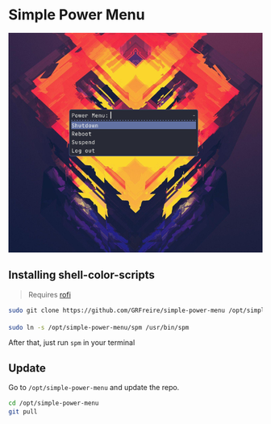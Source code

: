 # Simple Power Menu

![Screenshot of shell-color-scripts](README/screenshot.png)

## Installing shell-color-scripts

> Requires [rofi](https://github.com/davatorium/rofi)

```sh
sudo git clone https://github.com/GRFreire/simple-power-menu /opt/simple-power-menu

sudo ln -s /opt/simple-power-menu/spm /usr/bin/spm
```

After that, just run ```spm``` in your terminal

## Update

Go to ```/opt/simple-power-menu``` and update the repo.

```sh
cd /opt/simple-power-menu
git pull
```
